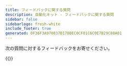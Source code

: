 ```yaml
---
title: フィードバックに関する質問
description: 自動化キット - フィードバックに関する質問
sidebar: false
sidebarlogo: fresh-white
include_footer: true
generated: 0F36F3A970837B178BEC0CF01C6C0E7B29C88A01
---
```


次の質問に対するフィードバックをお寄せください。

{{<questions name="/content/ja/feedback.json" completed="質問に回答していただきありがとうございます" shownavigationbuttons="false" locale="ja">}}
